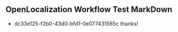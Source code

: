 ## OpenLocalization Workflow Test MarkDown
* dc33e125-f2b0-43d0-bfd1-0e077431565c thanks!

<!--HONumber=Aug16_HO1-->



